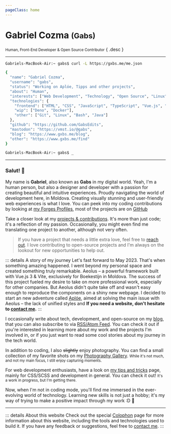 ```yaml
---
pageClass: home
---
```


# Gabriel Cozma <small>(Gabs)</small>

<small>Human, Front-End Developer & Open Source Contributor</small> { .desc }

---

<Crt>

```bash
Gabriels-MacBook-Air:~ gabs$ curl -L https://gxbs.me/me.json

{
  "name": "Gabriel Cozma",
  "username": "gabs",
  "status": "Working on Aplóe, Tipps and other projects",
  "about": "Human",
  "interests": ["Web Development", "Technology", "Open Source", "Linux", "History"],
  "technologies": {
    "frontend": ["HTML", "CSS", "JavaScript", "TypeScript", "Vue.js", "Nuxt.js", "Vite", "React", "Next.js", "Tailwind CSS", "Sass", "Node.js"],
    "wip": ["Deno", "Docker"],
    "other": ["Git", "Linux", "Bash", "Java"]
  },
  "github": "https://github.com/GabsEdits",
  "mastodon": "https://vmst.io/@gabs",
  "blog": "https://www.gxbs.me/blog",
  "other": "https://www.gxbs.me/find"
}

Gabriels-MacBook-Air:~ gabs$ _
```

</Crt>

---

### Salut! <span class="wave">👋</span>

My name is **Gabriel**, also known as **Gabs** in my digital world. Yeah, I'm a human person, but also a designer and developer with a passion for creating beautiful and intuitive experiences. Proudly navigating the world of development here, in Moldova. Creating visually stunning and user-friendly web experiences is what I love. You can peek into my coding contributions by looking at [my Forges Profiles](/find#contributions), most of the projects are on [GitHub](https://github.com/GabsEdits)

Take a closer look at my [projects & contributions](/projects). It's more than just code; it's a reflection of my passion. Occasionally, you might even find me translating one project to another, although not very often.

<!-- I'm also an [team member](https://vanillaos.org/team) of [Vanilla OS](https://vanillaos.org/), a Linux distribution based on Debian, with a focus on simplicity, cleanliness, freedom, and an obstruction-free experience. My role is "Frontend Developer", and I'm responsible for contributing to the web infrastructure of the project (website, web tools, etc.). -->

> If you have a project that needs a little extra love, feel free to [reach out](/find). I love contributing to open-source projects and I'm always on the lookout for new opportunities to help out.

::: details A story of my journey
Let's fast forward to May 2023. That's when something amazing happened. I went beyond my personal space and created something truly remarkable. Aeolus – a powerful framework built with Vue.js 3 & Vite, exclusively for Boekestijn in Moldova. The success of this project fueled my desire to take on more professional work, especially for other companies. But Aeolus didn't quite take off and wasn't easy enough to reproduce the components on a shiny new webpage. I decided to start an new adventure called [Aplóe](https://aploe.gxbs.me), aimed at solving the main issue with Aeolus – the lack of unified styles and **If you need a website, don't hesitate to [contact me](/find).**
:::

I occasionally write about tech, development, and open-source on my [blog](/blog/), that you can also subscribe to via [RSS/Atom Feed](/atom.xml). You can check it out if you're interested in learning more about my work and the projects I'm involved in, or if you just want to read some cool stories about my journey in the tech world.

In addition to coding, I also ~~slightly~~ enjoy photography. You can find a small collection of my favorite shots on my [Photography Gallery](https://photo.gxbs.me). <small>While it's not much, and not my main focus, I still enjoy capturing moments.</small>

For web development enthusiasts, have a look on [my tips and tricks](https://tips.gxbs.me) page, mainly for CSS/SCSS and development in general. You can check it out! <small>It's a work in progress, but I'm getting there.</small>

Now, when I'm not in coding mode, you'll find me immersed in the ever-evolving world of technology. Learning new skills is not just a hobby; it's my way of trying to make a positive impact through my work \:D :rocket:

---

::: details About this website
Check out the special [Colophon](/colophon) page for more information about this website, including the tools and technologies used to build it. If you have any feedback or suggestions, feel free to [contact me](/findme).
:::

<script setup>
import Crt from './.vitepress/theme/Crt.vue';
</script>
